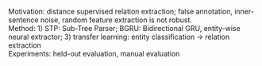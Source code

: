 Motivation: distance supervised relation extraction; false annotation, inner-sentence noise, random feature extraction is not robust.  
Method: 1) STP: Sub-Tree Parser; BGRU: Bidirectional GRU, entity-wise neural extractor; 3) transfer learning: entity classification -> relation extraction  
Experiments: held-out evaluation, manual evaluation 
